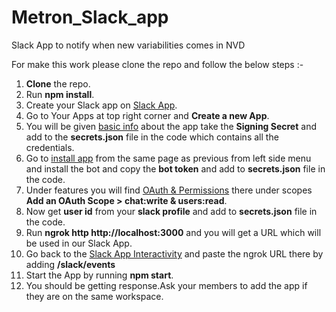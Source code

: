 # Metron_Slack_app

Slack App to notify when new variabilities comes in NVD

For make this work please clone the repo and follow the below steps :-

1. **Clone** the repo.
2. Run **npm install**.
3. Create your Slack app on [Slack App](https://api.slack.com/).
4. Go to Your Apps at top right corner and **Create a new App**.
5. You will be given [basic info](https://api.slack.com/apps/A07QWGRLXCH/general?) about the app take the **Signing Secret** and add to the **secrets.json** file in the code which contains all the credentials.
6. Go to [install app](https://api.slack.com/apps/A07QWGRLXCH/install-on-team?) from the same page as previous from left side menu and install the bot and copy the **bot token** and add to **secrets.json** file in the code.
7. Under features you will find [OAuth & Permissions](https://api.slack.com/apps/A07QWGRLXCH/oauth?) there under scopes **Add an OAuth Scope > chat:write & users:read**.
8. Now get **user id** from your **slack profile** and add to **secrets.json** file in the code.
9. Run **ngrok http http://localhost:3000** and you will get a URL which will be used in our Slack App.
10. Go back to the [Slack App Interactivity](https://api.slack.com/apps/A07QWGRLXCH/interactive-messages?) and paste the ngrok URL there by adding **/slack/events**
11. Start the App by running **npm start**.
12. You should be getting response.Ask your members to add the app if they are on the same workspace.
